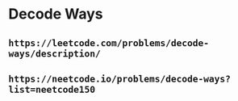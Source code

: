 # Decode Ways

## `https://leetcode.com/problems/decode-ways/description/`

## `https://neetcode.io/problems/decode-ways?list=neetcode150`
